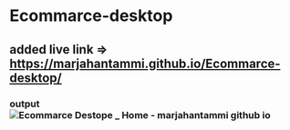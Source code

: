# Ecommarce-desktop
## added live link => https://marjahantammi.github.io/Ecommarce-desktop/
### output ![Ecommarce Destope _ Home - marjahantammi github io](https://user-images.githubusercontent.com/70445883/212675190-bd597374-2e67-4d6b-a219-12393a39246e.png)
